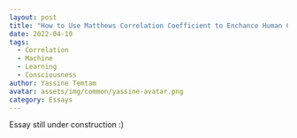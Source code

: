 ```yaml
---
layout: post
title: "How to Use Matthews Correlation Coefficient to Enchance Human Consciousness ?"
date: 2022-04-10
tags:
  - Correlation
  - Machine
  - Learning
  - Consciousness
author: Yassine Temtam
avatar: assets/img/common/yassine-avatar.png
category: Essays
---
```


Essay still under construction :)
